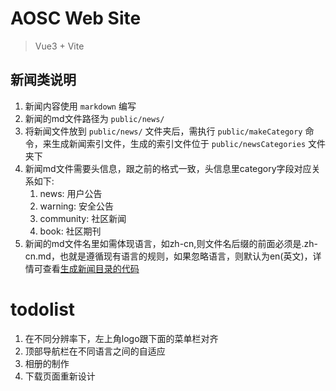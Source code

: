 # AOSC Web Site
> Vue3 + Vite

## 新闻类说明

1. 新闻内容使用 `markdown` 编写
2. 新闻的md文件路径为 `public/news/`
3. 将新闻文件放到 `public/news/` 文件夹后，需执行 `public/makeCategory` 命令，来生成新闻索引文件，生成的索引文件位于 `public/newsCategories` 文件夹下
4. 新闻md文件需要头信息，跟之前的格式一致，头信息里category字段对应关系如下:
    1. news: 用户公告
    2. warning: 安全公告
    3. community: 社区新闻
    4. book: 社区期刊
5. 新闻的md文件名里如需体现语言，如zh-cn,则文件名后缀的前面必须是.zh-cn.md，也就是遵循现有语言的规则，如果忽略语言，则默认为en(英文)，详情可查看[生成新闻目录的代码](makeCategory/main.go)

# todolist
1. 在不同分辨率下，左上角logo跟下面的菜单栏对齐
2. 顶部导航栏在不同语言之间的自适应
3. 相册的制作
4. 下载页面重新设计